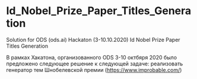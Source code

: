# Id_Nobel_Prize_Paper_Titles_Generation
Solution for ODS (ods.ai) Hackaton (3-10.10.2020) Id Nobel Prize Paper Titles Generation

В рамках Хакатона, организованного ODS 3-10 октбяря 2020 было предложено следующее решение к следующей задаче:
реализовать генератор тем Шнобелевской премии (https://www.improbable.com/)
